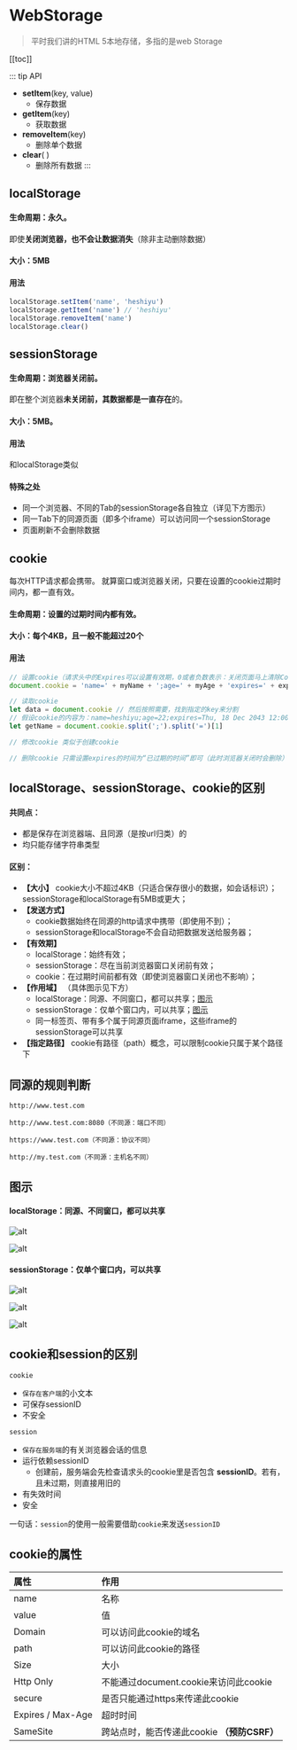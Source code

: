 # WebStorage
> 平时我们讲的HTML 5本地存储，多指的是web Storage

[[toc]]


::: tip
API
 - **setItem**(key, value)
    - 保存数据
 - **getItem**(key)
    - 获取数据
 - **removeItem**(key)
    - 删除单个数据
 - **clear**( )
    - 删除所有数据
:::
<!-- ::: warning
This is a warning
:::

::: danger
This is a dangerous warning
::: -->
## localStorage
#### 生命周期：永久。
即使**关闭浏览器，也不会让数据消失**（除非主动删除数据）

#### 大小：5MB

#### 用法
```js
localStorage.setItem('name', 'heshiyu')
localStorage.getItem('name') // 'heshiyu'
localStorage.removeItem('name')
localStorage.clear()
```

## sessionStorage
#### 生命周期：浏览器关闭前。
即在整个浏览器**未关闭前，其数据都是一直存在**的。

#### 大小：5MB。

#### 用法
和localStorage类似

#### 特殊之处
 - 同一个浏览器、不同的Tab的sessionStorage各自独立（详见下方图示）
 - 同一Tab下的同源页面（即多个iframe）可以访问同一个sessionStorage
 - 页面刷新不会删除数据

## cookie
每次HTTP请求都会携带。
就算窗口或浏览器关闭，只要在设置的cookie过期时间内，都一直有效。

#### 生命周期：设置的过期时间内都有效。

#### 大小：每个4KB，且一般不能超过20个

#### 用法
```js
// 设置cookie（请求头中的Expires可以设置有效期，0或者负数表示：关闭页面马上清除Cookie）
document.cookie = 'name=' + myName + ';age=' + myAge + 'expires=' + exp.toGTMString()

// 读取cookie
let data = document.cookie // 然后按照需要，找到指定的key来分割
// 假设cookie的内容为：name=heshiyu;age=22;expires=Thu, 18 Dec 2043 12:00:00 GMT
let getName = document.cookie.split(';').split('=')[1]

// 修改cookie 类似于创建cookie

// 删除cookie 只需设置expires的时间为“已过期的时间”即可（此时浏览器关闭时会删除）
```

## localStorage、sessionStorage、cookie的区别
#### 共同点：
 - 都是保存在浏览器端、且同源（是按url归类）的
 - 均只能存储字符串类型

#### 区别：
 - **【大小】** cookie大小不超过4KB（只适合保存很小的数据，如会话标识）；sessionStorage和localStorage有5MB或更大；
 - **【发送方式】** 
    - cookie数据始终在同源的http请求中携带（即使用不到）；
    - sessionStorage和localStorage不会自动把数据发送给服务器；
 - **【有效期】** 
    - localStorage：始终有效；
    - sessionStorage：尽在当前浏览器窗口关闭前有效；
    - cookie：在过期时间前都有效（即使浏览器窗口关闭也不影响）；
 - **【作用域】** （具体图示见下方）
    - localStorage：同源、不同窗口，都可以共享；[图示](#图示)
    - sessionStorage：仅单个窗口内，可以共享；[图示](#图示)
    - 同一标签页、带有多个属于同源页面iframe，这些iframe的sessionStorage可以共享
 - **【指定路径】** cookie有路径（path）概念，可以限制cookie只属于某个路径下

 ## 同源的规则判断
 ```
 http://www.test.com

 http://www.test.com:8080（不同源：端口不同）

 https://www.test.com（不同源：协议不同）

 http://my.test.com（不同源：主机名不同）
 ```

## 图示
#### localStorage：同源、不同窗口，都可以共享
![alt](./img/web-storage-1.png)

![alt](./img/web-storage-2.png)

#### sessionStorage：仅单个窗口内，可以共享
![alt](./img/web-storage-3.png)

![alt](./img/web-storage-4.png)

![alt](./img/web-storage-5.png)

## cookie和session的区别
`cookie`
 - `保存在客户端`的小文本
 - 可保存sessionID
 - 不安全
 
`session`
 - `保存在服务端`的有关浏览器会话的信息
 - 运行依赖sessionID
    - 创建前，服务端会先检查请求头的cookie里是否包含 **sessionID**。若有，且未过期，则直接用旧的
 - 有失效时间
 - 安全

 一句话：`session`的使用一般需要借助`cookie`来发送`sessionID`

## cookie的属性
| 属性 | 作用 |
|:----|:-----|
| name | 名称 |
| value | 值 |
| Domain | 可以访问此cookie的域名 |
| path | 可以访问此cookie的路径 |
| Size | 大小 |
| Http Only | 不能通过document.cookie来访问此cookie |
| secure | 是否只能通过https来传递此cookie |
| Expires / Max-Age | 超时时间 |
| SameSite | 跨站点时，能否传递此cookie **（预防CSRF）** |
